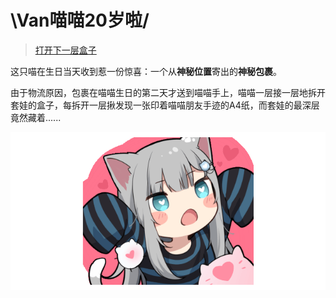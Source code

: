 # \Van喵喵20岁啦/

> [打开下一层盒子](./box_1/ "诶(º﹃º )")

这只喵在生日当天收到惹一份惊喜：一个从**神秘位置**寄出的**神秘包裹**。

由于物流原因，包裹在喵喵生日的第二天才送到喵喵手上，喵喵一层接一层地拆开套娃的盒子，每拆开一层揪发现一张印着喵喵朋友手迹的A4纸，而套娃的最深层竟然藏着......

[![nya~](./nacho-love.png)](https://20th-birthday.ruavan.one "w!")

